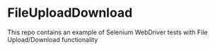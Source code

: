 # FileUploadDownload
This repo contains an example of Selenium WebDriver tests with File Upload/Download functionality
